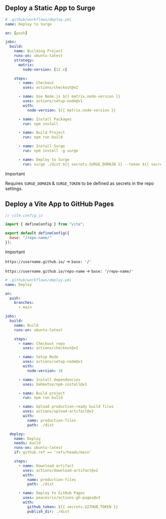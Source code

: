 ## Deploy a Static App to Surge

```yaml
# .github/workflows/deploy.yml
name: Deploy to Surge

on: [push]

jobs:
  build:
    name: Building Project
    runs-on: ubuntu-latest
    strategy:
      matrix:
        node-version: [12.x]

    steps:
      - name: Checkout
        uses: actions/checkout@v2

      - name: Use Node.js ${{ matrix.node-version }}
        uses: actions/setup-node@v1
        with:
          node-version: ${{ matrix.node-version }}

      - name: Install Packages
        run: npm install

      - name: Build Project
        run: npm run build

      - name: Install Surge
        run: npm install -g surge

      - name: Deploy to Surge
        run: surge ./dist ${{ secrets.SURGE_DOMAIN }} --token ${{ secrets.SURGE_TOKEN }}
```

> [!important]
> 
> Requires `SURGE_DOMAIN` & `SURGE_TOKEN` to be defined as secrets in the repo settings.

## Deploy a Vite App to GitHub Pages

```javascript
// vite.config.js

import { defineConfig } from "vite";

export default defineConfig({
  base: "/repo-name/"
});
```

> [!important]
> 
> `https://username.github.io/` -> `base: '/'`
>
> `https://username.github.io/repo-name` -> `base: '/repo-name/'`

```yaml
# .github/workflows/deploy.yml
name: Deploy

on:
  push:
    branches:
      - main

jobs:
  build:
    name: Build
    runs-on: ubuntu-latest

    steps:
      - name: Checkout repo
        uses: actions/checkout@v2

      - name: Setup Node
        uses: actions/setup-node@v1
        with:
          node-version: 16

      - name: Install dependencies
        uses: bahmutov/npm-install@v1

      - name: Build project
        run: npm run build

      - name: Upload production-ready build files
        uses: actions/upload-artifact@v2
        with:
          name: production-files
          path: ./dist

  deploy:
    name: Deploy
    needs: build
    runs-on: ubuntu-latest
    if: github.ref == 'refs/heads/main'

    steps:
      - name: Download artifact
        uses: actions/download-artifact@v2
        with:
          name: production-files
          path: ./dist

      - name: Deploy to GitHub Pages
        uses: peaceiris/actions-gh-pages@v3
        with:
          github_token: ${{ secrets.GITHUB_TOKEN }}
          publish_dir: ./dist
```
